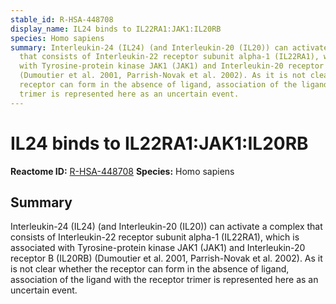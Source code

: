 ```yaml
---
stable_id: R-HSA-448708
display_name: IL24 binds to IL22RA1:JAK1:IL20RB
species: Homo sapiens
summary: Interleukin-24 (IL24) (and Interleukin-20 (IL20)) can activate a complex
  that consists of Interleukin-22 receptor subunit alpha-1 (IL22RA1), which is associated
  with Tyrosine-protein kinase JAK1 (JAK1) and Interleukin-20 receptor B (IL20RB)
  (Dumoutier et al. 2001, Parrish-Novak et al. 2002). As it is not clear whether the
  receptor can form in the absence of ligand, association of the ligand with the receptor
  trimer is represented here as an uncertain event.
---
```


# IL24 binds to IL22RA1:JAK1:IL20RB
**Reactome ID:** [R-HSA-448708](https://reactome.org/content/detail/R-HSA-448708)
**Species:** Homo sapiens

## Summary

Interleukin-24 (IL24) (and Interleukin-20 (IL20)) can activate a complex that consists of Interleukin-22 receptor subunit alpha-1 (IL22RA1), which is associated with Tyrosine-protein kinase JAK1 (JAK1) and Interleukin-20 receptor B (IL20RB) (Dumoutier et al. 2001, Parrish-Novak et al. 2002). As it is not clear whether the receptor can form in the absence of ligand, association of the ligand with the receptor trimer is represented here as an uncertain event.
